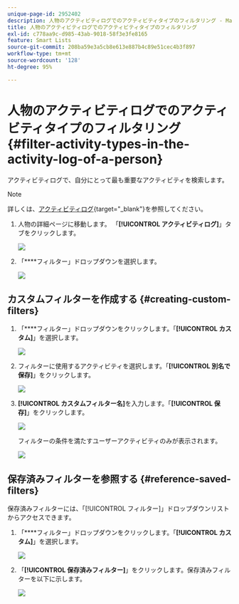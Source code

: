 ```yaml
---
unique-page-id: 2952402
description: 人物のアクティビティログでのアクティビティタイプのフィルタリング - Marketo ドキュメント - 製品ドキュメント
title: 人物のアクティビティログでのアクティビティタイプのフィルタリング
exl-id: c778aa9c-d985-43ab-9018-58f3e3fe8165
feature: Smart Lists
source-git-commit: 208ba59e3a5cb8e613e887b4c89e51cec4b3f897
workflow-type: tm+mt
source-wordcount: '128'
ht-degree: 95%

---
```


# 人物のアクティビティログでのアクティビティタイプのフィルタリング {#filter-activity-types-in-the-activity-log-of-a-person}

アクティビティログで、自分にとって最も重要なアクティビティを検索します。

>[!NOTE]
>
>詳しくは、[アクティビティログ](/help/marketo/product-docs/core-marketo-concepts/smart-lists-and-static-lists/managing-people-in-smart-lists/locate-the-activity-log-for-a-person.md){target="_blank"}を参照してください。

1. 人物の詳細ページに移動します。 「**[!UICONTROL アクティビティログ]**」タブをクリックします。

   ![](assets/one.png)

1. 「****&#x200B;フィルター」ドロップダウンを選択します。

   ![](assets/two-3.png)

## カスタムフィルターを作成する {#creating-custom-filters}

1. 「****&#x200B;フィルター」ドロップダウンをクリックします。「**[!UICONTROL カスタム]**」を選択します。

   ![](assets/three-3.png)

1. フィルターに使用するアクティビティを選択します。「**[!UICONTROL 別名で保存]**」をクリックします。

   ![](assets/image2015-4-27-22-3a55-3a43.png)

1. **[!UICONTROL カスタムフィルター名]**&#x200B;を入力します。「**[!UICONTROL 保存]**」をクリックします。

   ![](assets/five-1.png)

   フィルターの条件を満たすユーザーアクティビティのみが表示されます。

   ![](assets/six-1.png)

## 保存済みフィルターを参照する {#reference-saved-filters}

保存済みフィルターには、「[!UICONTROL フィルター]」ドロップダウンリストからアクセスできます。

1. 「****&#x200B;フィルター」ドロップダウンをクリックします。「**[!UICONTROL カスタム]**」を選択します。

   ![](assets/seven-1.png)

1. 「**[!UICONTROL 保存済みフィルター]**」をクリックします。保存済みフィルターを以下に示します。

   ![](assets/eight.png)
